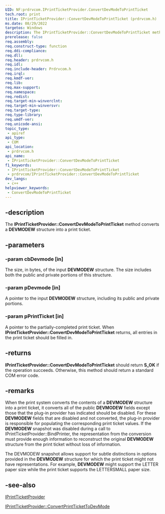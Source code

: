 ```yaml
---
UID: NF:prdrvcom.IPrintTicketProvider.ConvertDevModeToPrintTicket
tech.root: print
title: IPrintTicketProvider::ConvertDevModeToPrintTicket (prdrvcom.h)
ms.date: 08/29/2022
targetos: Windows
description: The IPrintTicketProvider::ConvertDevModeToPrintTicket method converts a DEVMODEW structure into a print ticket.
prerelease: false
req.assembly: 
req.construct-type: function
req.ddi-compliance: 
req.dll: 
req.header: prdrvcom.h
req.idl: 
req.include-header: Prdrvcom.h
req.irql: 
req.kmdf-ver: 
req.lib: 
req.max-support: 
req.namespace: 
req.redist: 
req.target-min-winverclnt: 
req.target-min-winversvr: 
req.target-type: 
req.type-library: 
req.umdf-ver: 
req.unicode-ansi: 
topic_type:
 - apiref
api_type:
 - COM
api_location:
 - prdrvcom.h
api_name:
 - IPrintTicketProvider::ConvertDevModeToPrintTicket
f1_keywords:
 - IPrintTicketProvider::ConvertDevModeToPrintTicket
 - prdrvcom/IPrintTicketProvider::ConvertDevModeToPrintTicket
dev_langs:
 - c++
helpviewer_keywords:
 - ConvertDevModeToPrintTicket
---
```


## -description

The **IPrintTicketProvider::ConvertDevModeToPrintTicket** method converts a **DEVMODEW** structure into a print ticket.

## -parameters

### -param cbDevmode [in]

The size, in bytes, of the input **DEVMODEW** structure. The size includes both the public and private portions of this structure.

### -param pDevmode [in]

A pointer to the input **DEVMODEW** structure, including its public and private portions.

### -param pPrintTicket [in]

A pointer to the partially-completed print ticket. When **IPrintTicketProvider::ConvertDevModeToPrintTicket** returns, all entries in the print ticket should be filled in.

## -returns

**IPrintTicketProvider::ConvertDevModeToPrintTicket** should return **S_OK** if the operation succeeds. Otherwise, this method should return a standard COM error code.

## -remarks

When the print system converts the contents of a **DEVMODEW** structure into a print ticket, it converts all of the public **DEVMODEW** fields except those that the plug-in provider has indicated should be disabled. For these **DEVMODEW** fields that are disabled and not converted, the plug-in provider is responsible for populating the corresponding print ticket values. If the **DEVMODEW** snapshot was disabled during a call to IPrintTicketProvider::BindPrinter, the representation from the conversion must provide enough information to reconstruct the original **DEVMODEW** structure from the print ticket without loss of information.

The DEVMODEW snapshot allows support for subtle distinctions in options provided in the **DEVMODEW** structure for which the print ticket might not have representations. For example, **DEVMODEW** might support the LETTER paper size while the print ticket supports the LETTERSMALL paper size.

## -see-also

[IPrintTicketProvider](./nn-prdrvcom-iprintticketprovider.md)

[IPrintTicketProvider::ConvertPrintTicketToDevMode](./nf-prdrvcom-iprintticketprovider-convertprinttickettodevmode.md)
